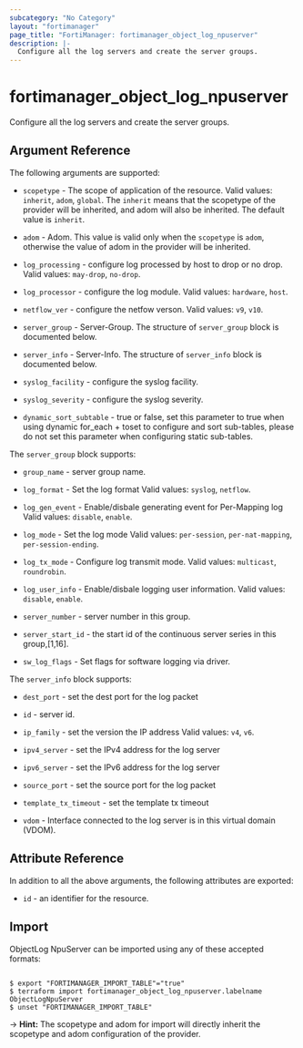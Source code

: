 ```yaml
---
subcategory: "No Category"
layout: "fortimanager"
page_title: "FortiManager: fortimanager_object_log_npuserver"
description: |-
  Configure all the log servers and create the server groups.
---
```


# fortimanager_object_log_npuserver
Configure all the log servers and create the server groups.

## Argument Reference


The following arguments are supported:

* `scopetype` - The scope of application of the resource. Valid values: `inherit`, `adom`, `global`. The `inherit` means that the scopetype of the provider will be inherited, and adom will also be inherited. The default value is `inherit`.
* `adom` - Adom. This value is valid only when the `scopetype` is `adom`, otherwise the value of adom in the provider will be inherited.

* `log_processing` - configure log processed by host to drop or no drop. Valid values: `may-drop`, `no-drop`.

* `log_processor` - configure the log module. Valid values: `hardware`, `host`.

* `netflow_ver` - configure the netfow verson. Valid values: `v9`, `v10`.

* `server_group` - Server-Group. The structure of `server_group` block is documented below.
* `server_info` - Server-Info. The structure of `server_info` block is documented below.
* `syslog_facility` - configure the syslog facility.
* `syslog_severity` - configure the syslog severity.
* `dynamic_sort_subtable` - true or false, set this parameter to true when using dynamic for_each + toset to configure and sort sub-tables, please do not set this parameter when configuring static sub-tables.

The `server_group` block supports:

* `group_name` - server group name.
* `log_format` - Set the log format Valid values: `syslog`, `netflow`.

* `log_gen_event` - Enable/disbale generating event for Per-Mapping log Valid values: `disable`, `enable`.

* `log_mode` - Set the log mode Valid values: `per-session`, `per-nat-mapping`, `per-session-ending`.

* `log_tx_mode` - Configure log transmit mode. Valid values: `multicast`, `roundrobin`.

* `log_user_info` - Enable/disbale logging user information. Valid values: `disable`, `enable`.

* `server_number` - server number in this group.
* `server_start_id` - the start id of the continuous server series in this group,[1,16].
* `sw_log_flags` - Set flags for software logging via driver.

The `server_info` block supports:

* `dest_port` - set the dest port for the log packet
* `id` - server id.
* `ip_family` - set the version the IP address Valid values: `v4`, `v6`.

* `ipv4_server` - set the IPv4 address for the log server
* `ipv6_server` - set the IPv6 address for the log server
* `source_port` - set the source port for the log packet
* `template_tx_timeout` - set the template tx timeout
* `vdom` - Interface connected to the log server is in this virtual domain (VDOM).


## Attribute Reference

In addition to all the above arguments, the following attributes are exported:
* `id` - an identifier for the resource.

## Import

ObjectLog NpuServer can be imported using any of these accepted formats:
```

$ export "FORTIMANAGER_IMPORT_TABLE"="true"
$ terraform import fortimanager_object_log_npuserver.labelname ObjectLogNpuServer
$ unset "FORTIMANAGER_IMPORT_TABLE"
```
-> **Hint:** The scopetype and adom for import will directly inherit the scopetype and adom configuration of the provider.

